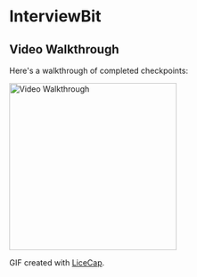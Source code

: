 # InterviewBit

## Video Walkthrough

Here's a walkthrough of completed checkpoints:

<img src='' title='Prework Video Walkthrough' width='300' alt='Video Walkthrough' />

GIF created with [LiceCap](http://www.cockos.com/licecap/).
